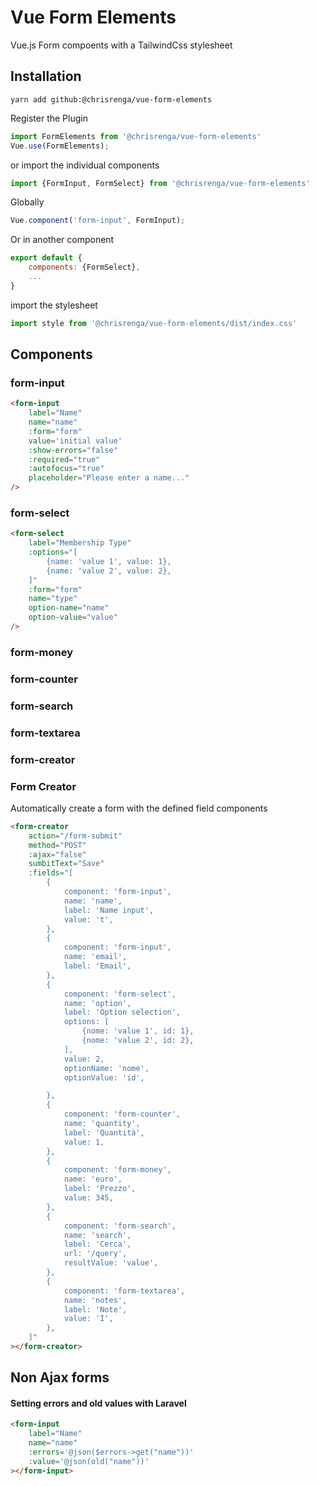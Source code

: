 # Vue Form Elements
Vue.js Form compoents with a TailwindCss stylesheet

## Installation

```
yarn add github:@chrisrenga/vue-form-elements
```

Register the Plugin
```js
import FormElements from '@chrisrenga/vue-form-elements'
Vue.use(FormElements);
```

or import the individual components
```js
import {FormInput, FormSelect} from '@chrisrenga/vue-form-elements'
```
Globally
```js
Vue.component('form-input', FormInput);
```
Or in another component
```js
export default {
    components: {FormSelect},
    ...
}
```
import the stylesheet
```js
import style from '@chrisrenga/vue-form-elements/dist/index.css'
```

## Components

### form-input

```html
<form-input
    label="Name"
    name="name"
    :form="form"
    value='initial value'
    :show-errors="false"
    :required="true"
    :autofocus="true"
    placeholder="Please enter a name..."
/>
```

### form-select
```html
<form-select
    label="Membership Type"
    :options="[
        {name: 'value 1', value: 1},
        {name: 'value 2', value: 2},
    ]"
    :form="form"
    name="type"
    option-name="name"
    option-value="value"
/>
```
### form-money
### form-counter
### form-search
### form-textarea
### form-creator

### Form Creator
Automatically create a form with the defined field components

```html
<form-creator
    action="/form-submit"
    method="POST"
    :ajax="false"
    sumbitText="Save"
    :fields="[
        {
            component: 'form-input',
            name: 'name',
            label: 'Name input',
            value: 't',
        },
        {
            component: 'form-input',
            name: 'email',
            label: 'Email',
        },
        {
            component: 'form-select',
            name: 'option',
            label: 'Option selection',
            options: [
                {nome: 'value 1', id: 1},
                {nome: 'value 2', id: 2},
            ],
            value: 2,
            optionName: 'nome',
            optionValue: 'id',

        },
        {
            component: 'form-counter',
            name: 'quantity',
            label: 'Quantità',
            value: 1,
        },
        {
            component: 'form-money',
            name: 'euro',
            label: 'Prezzo',
            value: 345,
        },
        {
            component: 'form-search',
            name: 'search',
            label: 'Cerca',
            url: '/query',
            resultValue: 'value',
        },
        {
            component: 'form-textarea',
            name: 'notes',
            label: 'Note',
            value: 'I',
        },
    ]"
></form-creator>
```

## Non Ajax forms

#### Setting errors and old values with Laravel
```html
<form-input
    label="Name"
    name="name"
    :errors='@json($errors->get("name"))'
    :value='@json(old("name"))'
></form-input>
```